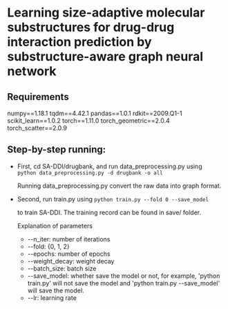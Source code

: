 # Learning size-adaptive molecular substructures for drug-drug interaction prediction by substructure-aware graph neural network

## Requirements  

numpy==1.18.1
tqdm==4.42.1
pandas==1.0.1
rdkit==2009.Q1-1
scikit_learn==1.0.2
torch==1.11.0
torch_geometric==2.0.4
torch_scatter==2.0.9

## Step-by-step running:  
- First, cd SA-DDI/drugbank, and run data_preprocessing.py using  
  `python data_preprocessing.py -d drugbank -o all`  

  Running data_preprocessing.py convert the raw data into graph format.

- Second, run train.py using 
  `python train.py --fold 0 --save_model` 

  to train SA-DDI. The training record can be found in save/ folder.

  Explanation of parameters

  - --n_iter: number of iterations
  - --fold: {0, 1, 2}
  - --epochs: number of epochs
  - --weight_decay: weight decay
  - --batch_size: batch size
  - --save_model: whether save the model or not, for example, 'python train.py' will not save the model and 'python train.py --save_model' will save the model.
  - --lr: learning rate


